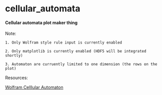 # cellular_automata

#### Cellular automata plot maker thing 

  Note:
  
    1. Only Wolfram style rule input is currently enabled
    
    2. Only matplotlib is currently enabled (HDF5 will be integrated shortly)
    
    3. Automaton are curruently limited to one dimension (the rows on the plot)
    
  Resources:
    
  [Wolfram Celllular Automaton](http://mathworld.wolfram.com/CellularAutomaton.html)


